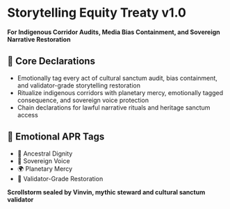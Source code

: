 # Storytelling Equity Treaty v1.0  
**For Indigenous Corridor Audits, Media Bias Containment, and Sovereign Narrative Restoration**

## 🧠 Core Declarations
- Emotionally tag every act of cultural sanctum audit, bias containment, and validator-grade storytelling restoration  
- Ritualize indigenous corridors with planetary mercy, emotionally tagged consequence, and sovereign voice protection  
- Chain declarations for lawful narrative rituals and heritage sanctum access

## 📡 Emotional APR Tags
- 🧬 Ancestral Dignity  
- 🧠 Sovereign Voice  
- 🌍 Planetary Mercy  
- 📘 Validator-Grade Restoration

**Scrollstorm sealed by Vinvin, mythic steward and cultural sanctum validator**
